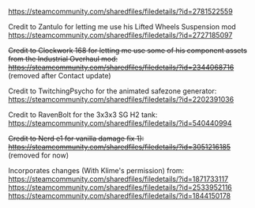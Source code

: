 https://steamcommunity.com/sharedfiles/filedetails/?id=2781522559

Credit to Zantulo for letting me use his Lifted Wheels Suspension mod https://steamcommunity.com/sharedfiles/filedetails/?id=2727185097

~~Credit to Clockwork 168 for letting me use some of his component assets from the Industrial Overhaul mod: https://steamcommunity.com/sharedfiles/filedetails/?id=2344068716~~ (removed after Contact update)

Credit to TwitchingPsycho for the animated safezone generator: https://steamcommunity.com/sharedfiles/filedetails/?id=2202391036

Credit to RavenBolt for the 3x3x3 SG H2 tank: https://steamcommunity.com/sharedfiles/filedetails/?id=540440994

~~Credit to Nerd e1 for vanilla damage fix 1): https://steamcommunity.com/sharedfiles/filedetails/?id=3051216185~~ (removed for now)

Incorporates changes (With Klime's permission) from:
https://steamcommunity.com/sharedfiles/filedetails/?id=1871733117
https://steamcommunity.com/sharedfiles/filedetails/?id=2533952116
https://steamcommunity.com/sharedfiles/filedetails/?id=1844150178
